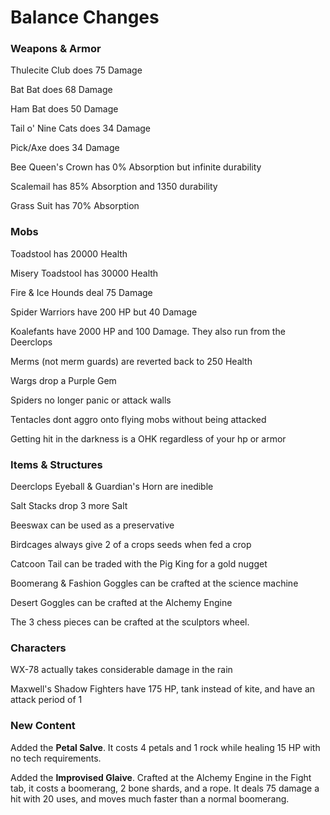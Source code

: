 # Balance Changes

### Weapons & Armor
Thulecite Club does 75 Damage

Bat Bat does 68 Damage

Ham Bat does 50 Damage

Tail o' Nine Cats does 34 Damage

Pick/Axe does 34 Damage

Bee Queen's Crown has 0% Absorption but infinite durability

Scalemail has 85% Absorption and 1350 durability

Grass Suit has 70% Absorption

### Mobs
Toadstool has 20000 Health

Misery Toadstool has 30000 Health

Fire & Ice Hounds deal 75 Damage

Spider Warriors have 200 HP but 40 Damage

Koalefants have 2000 HP and 100 Damage. They also run from the Deerclops

Merms (not merm guards) are reverted back to 250 Health

Wargs drop a Purple Gem

Spiders no longer panic or attack walls

Tentacles dont aggro onto flying mobs without being attacked

Getting hit in the darkness is a OHK regardless of your hp or armor

### Items & Structures

Deerclops Eyeball & Guardian's Horn are inedible

Salt Stacks drop 3 more Salt

Beeswax can be used as a preservative

Birdcages always give 2 of a crops seeds when fed a crop

Catcoon Tail can be traded with the Pig King for a gold nugget

Boomerang & Fashion Goggles can be crafted at the science machine

Desert Goggles can be crafted at the Alchemy Engine

The 3 chess pieces can be crafted at the sculptors wheel.

### Characters
WX-78 actually takes considerable damage in the rain

Maxwell's Shadow Fighters have 175 HP, tank instead of kite, and have an attack period of 1

### New Content

Added the **Petal Salve**. It costs 4 petals and 1 rock while healing 15 HP with no tech requirements.

Added the **Improvised Glaive**. Crafted at the Alchemy Engine in the Fight tab, it costs a boomerang, 2 bone shards, and a rope. It deals 75 damage a hit with 20 uses, and moves much faster than a normal boomerang.
